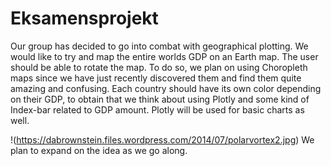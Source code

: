 # Eksamensprojekt

Our group has decided to go into combat with geographical plotting.
We would like to try and map the entire worlds GDP on an Earth map.
The user should be able to rotate the map. To do so, we plan on using Choropleth maps since we have just recently discovered them and find them quite amazing and confusing.
Each country should have its own color depending on their GDP, to obtain that we think about using Plotly and some kind of Index-bar related to GDP amount. Plotly will be used for basic charts as well.


!(https://dabrownstein.files.wordpress.com/2014/07/polarvortex2.jpg)
We plan to expand on the idea as we go along.

